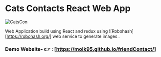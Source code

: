 
# Cats Contacts React Web App
![CatsCon](/frontend/public/images/image.jpg)

 Web Application build using React and redux using ![Robohash][https://robohash.org/] web service to generate images .

### Demo Website- 👉 : [https://molk95.github.io/friendContact/]